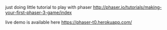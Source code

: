 just doing little tutorial to play with phaser
http://phaser.io/tutorials/making-your-first-phaser-3-game/index

live demo is available here https://phaser-t0.herokuapp.com/
